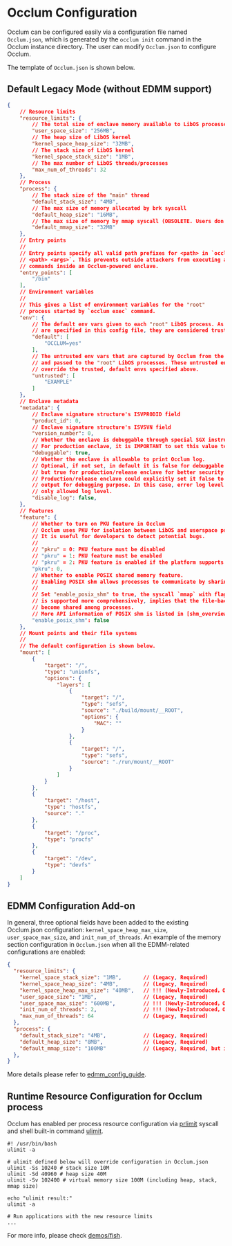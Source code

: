 # Occlum Configuration

Occlum can be configured easily via a configuration file named `Occlum.json`, which is generated by the `occlum init` command in the Occlum instance directory. The user can modify `Occlum.json` to configure Occlum.

The template of `Occlum.json` is shown below.

## Default Legacy Mode (without EDMM support) 

```json
{
    // Resource limits
    "resource_limits": {
        // The total size of enclave memory available to LibOS processes
        "user_space_size": "256MB",
        // The heap size of LibOS kernel
        "kernel_space_heap_size": "32MB",
        // The stack size of LibOS kernel
        "kernel_space_stack_size": "1MB",
        // The max number of LibOS threads/processes
        "max_num_of_threads": 32
    },
    // Process
    "process": {
        // The stack size of the "main" thread
        "default_stack_size": "4MB",
        // The max size of memory allocated by brk syscall
        "default_heap_size": "16MB",
        // The max size of memory by mmap syscall (OBSOLETE. Users don't need to modify this field. Keep it only for compatibility)
        "default_mmap_size": "32MB"
    },
    // Entry points
    //
    // Entry points specify all valid path prefixes for <path> in `occlum run
    // <path> <args>`. This prevents outside attackers from executing arbitrary
    // commands inside an Occlum-powered enclave.
    "entry_points": [
        "/bin"
    ],
    // Environment variables
    //
    // This gives a list of environment variables for the "root"
    // process started by `occlum exec` command.
    "env": {
        // The default env vars given to each "root" LibOS process. As these env vars
        // are specified in this config file, they are considered trusted.
        "default": [
            "OCCLUM=yes"
        ],
        // The untrusted env vars that are captured by Occlum from the host environment
        // and passed to the "root" LibOS processes. These untrusted env vars can
        // override the trusted, default envs specified above.
        "untrusted": [
            "EXAMPLE"
        ]
    },
    // Enclave metadata
    "metadata": {
        // Enclave signature structure's ISVPRODID field
        "product_id": 0,
        // Enclave signature structure's ISVSVN field
        "version_number": 0,
        // Whether the enclave is debuggable through special SGX instructions.
        // For production enclave, it is IMPORTANT to set this value to false.
        "debuggable": true,
        // Whether the enclave is allowable to print Occlum log.
        // Optional, if not set, in default it is false for debuggable enclave
        // but true for production/release enclave for better security.
        // Production/release enclave could explicitly set it false to have log
        // output for debugging purpose. In this case, error log level is the
        // only allowed log level.
        "disable_log": false,
    },
    // Features
    "feature": {
        // Whether to turn on PKU feature in Occlum
        // Occlum uses PKU for isolation between LibOS and userspace program,
        // It is useful for developers to detect potential bugs.
        //
        // "pkru" = 0: PKU feature must be disabled
        // "pkru" = 1: PKU feature must be enabled
        // "pkru" = 2: PKU feature is enabled if the platform supports it
        "pkru": 0,
        // Whether to enable POSIX shared memory feature.
        // Enabling POSIX shm allows processes to communicate by sharing a region of memory.
        // 
        // Set "enable_posix_shm" to true, the syscall `mmap` with flag `MAP_SHARED` 
        // is supported more comprehensively, implies that the file-backed memory mapping
        // become shared among processes.
        // More API information of POSIX shm is listed in [shm_overview](https://man7.org/linux/man-pages/man7/shm_overview.7.html).
        "enable_posix_shm": false
    },
    // Mount points and their file systems
    //
    // The default configuration is shown below.
    "mount": [
        {
            "target": "/",
            "type": "unionfs",
            "options": {
                "layers": [
                    {
                        "target": "/",
                        "type": "sefs",
                        "source": "./build/mount/__ROOT",
                        "options": {
                            "MAC": ""
                        }
                    },
                    {
                        "target": "/",
                        "type": "sefs",
                        "source": "./run/mount/__ROOT"
                    }
                ]
            }
        },
        {
            "target": "/host",
            "type": "hostfs",
            "source": "."
        },
        {
            "target": "/proc",
            "type": "procfs"
        },
        {
            "target": "/dev",
            "type": "devfs"
        }
    ]
}
```

## EDMM Configuration Add-on

In general, three optional fields have been added to the existing Occlum.json configuration: `kernel_space_heap_max_size`, `user_space_max_size`, and `init_num_of_threads`. An example of the memory section configuration in `Occlum.json` when all the EDMM-related configurations are enabled:

```json
{
  "resource_limits": {
    "kernel_space_stack_size": "1MB",       // (Legacy, Required)
    "kernel_space_heap_size": "4MB",        // (Legacy, Required)
    "kernel_space_heap_max_size": "40MB",   // !!! (Newly-Introduced，Optional)
    "user_space_size": "1MB",               // (Legacy, Required)
    "user_space_max_size": "600MB",         // !!! (Newly-Introduced，Optional)
    "init_num_of_threads": 2,               // !!! (Newly-Introduced，Optional)
    "max_num_of_threads": 64                // (Legacy, Required)
  },
  "process": {
    "default_stack_size": "4MB",            // (Legacy, Required)
    "default_heap_size": "8MB",             // (Legacy, Required)
    "default_mmap_size": "100MB"            // (Legacy, Required, but inoperative)
  },
}
```

More details please refer to [edmm_config_guide](./edmm_config_guide.md).

## Runtime Resource Configuration for Occlum process

Occlum has enabled per process resource configuration via [prlimit](https://man7.org/linux/man-pages//man2/prlimit.2.html) syscall and shell built-in command [ulimit](https://fishshell.com/docs/current/cmds/ulimit.html).

```shell
#! /usr/bin/bash
ulimit -a

# ulimit defined below will override configuration in Occlum.json
ulimit -Ss 10240 # stack size 10M
ulimit -Sd 40960 # heap size 40M
ulimit -Sv 102400 # virtual memory size 100M (including heap, stack, mmap size)

echo "ulimit result:"
ulimit -a

# Run applications with the new resource limits
...
```

For more info, please check [demos/fish](https://github.com/occlum/occlum/tree/master/demos/fish).